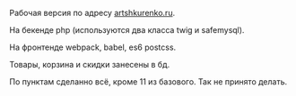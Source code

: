 Рабочая версия по адресу [artshkurenko.ru](http://artshkurenko.ru).

На бекенде php (используются два класса twig и safemysql).

На фронтенде webpack, babel, es6 postcss.

Товары, корзина и скидки занесены в бд.

По пунктам сделанно всё, кроме 11 из базового. Так не принято делать.
